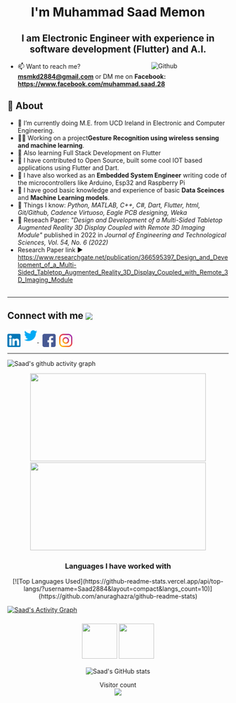<h1 align="center"> I'm Muhammad Saad Memon</h1>
<h2 align="center">I am Electronic Engineer with experience in software development (Flutter) and A.I.</h2>

<img width="35%" align="right" alt="Github" src="https://camo.githubusercontent.com/c1dcb74cc1c1835b1d716f5051499a2814c683c806b15f04b0eba492863703e9/68747470733a2f2f63646e2e6472696262626c652e636f6d2f75736572732f3733303730332f73637265656e73686f74732f363538313234332f6176656e746f2e676966"/>

- 📫 Want to reach me? **msmkd2884@gmail.com** or DM me on **Facebook: https://www.facebook.com/muhammad.saad.28**

## 🧐 About

- 🌱 I’m currently doing M.E. from UCD Ireland in Electronic and Computer Engineering.
- 👩‍💻 Working on a project**Gesture Recognition using wireless sensing and machine learning**.
- 🌱 Also learning Full Stack Development on Flutter
- 🔭 I have contributed to Open Source, built some cool IOT based applications using Flutter and Dart.  
- 🔭 I have also worked as an **Embedded System Engineer** writing code of the microcontrollers like Arduino, Esp32 and Raspberry Pi
- 🔭 I have good basic knowledge and experience of basic **Data Sceinces** and **Machine Learning models**.
- 👀 Things I know: <i> Python, MATLAB, C++, C#, Dart, Flutter, html, Git/Github, Cadence Virtuoso, Eagle PCB designing, Weka </i>  
- 📝 Reseach Paper: <i> "Design and Development of a Multi-Sided Tabletop Augmented Reality 3D Display Coupled with Remote 3D Imaging Module" </i> published in 2022 in  <i> Journal of Engineering and Technological Sciences, Vol. 54, No. 6 (2022) </i>
- Research Paper link ▶️ https://www.researchgate.net/publication/366595397_Design_and_Development_of_a_Multi-Sided_Tabletop_Augmented_Reality_3D_Display_Coupled_with_Remote_3D_Imaging_Module
<br><br>

<hr \>

## Connect with me <img align="center" src="https://github.com/rajput2107/rajput2107/blob/master/Assets/Handshake.gif" height="40px" />

<p align="left">
<a href="https://www.linkedin.com/in/saad-2884/" target="blank"><img align="center" src="logos/linkedin.png" alt="IN" height="30" width="30" /></a>&nbsp
  <a href="https://twitter.com/Muhamma94837128">
    <img src="logos/twitter.png" alt="Twitter" width="30" height="30"/>
  </a>&nbsp
<a href="https://www.facebook.com/muhammad.saad.28" target="blank"><img align="center" src="logos/facebook.png" alt="FB" height="30" width="30" /></a>&nbsp
<a href="https://www.instagram.com/saad_x78x/" target="blank"><img align="center" src="logos/instagram.png" alt="INSTA" height="30" width="30" /></a>
</p>


<hr \>

<!-- <div align="center" style="display:flex; width: 100%">
 
[![Top Languages Used](https://github-readme-stats.vercel.app/api/top-langs/?username=saad2884&layout=compact)](https://github.com/anuraghazra/github-readme-stats)

</div> -->

![Saad's github activity graph](https://github-readme-activity-graph.cyclic.app/graph?username=saad2884&bg_color=1e221e&color=ffffff&line=539af4&point=ffffff&area=true&hide_border=true)

 <div align="center" width="100%">

 </div>
 
<!--
<h3 align="center"><img src="https://octodex.github.com/images/daftpunktocat-thomas.gif" height="80px" width="80px"> ❤️(Data Science && Machine Learning) <img src ="https://media0.giphy.com/media/M8u539G98rIxYpHnTW/source.gif" width="20px"> <img src="https://octodex.github.com/images/daftpunktocat-guy.gif" height="80px" width="80px"></h3>
-->

<p align="center">
    <img height="200px" width="400px" src="https://awesome-github-stats.azurewebsites.net/user-stats/saad2884?cardType=github&theme=github-dark" />
    <img height="200px" width="400px" src="https://github-readme-streak-stats.herokuapp.com?user=saad2884&theme=material-palenight&hide_border=true&fire=C77800&ring=7C2AE8&background=1F222E](https://streak-stats.demolab.com?user=saad2884&theme=tokyonight&hide_border=true&date_format=j%20M%5B%20Y%5D&fire=4986D0&sideLabels=DDDDDD&dates=4986D0&currStreakNum=DDDDDD&currStreakLabel=DDDDDD&ring=4986D0&sideNums=4986D0" />
</p>  



<h3 align="center">Languages I have worked with</h3>

<p align="center"> 
[![Top Languages Used](https://github-readme-stats.vercel.app/api/top-langs/?username=Saad2884&layout=compact&langs_count=10)](https://github.com/anuraghazra/github-readme-stats)
</p>

<a href="https://activity-graph.herokuapp.com/graph?username=Saad2884&bg_color=1F222E&color=ffffff&line=f08c2d&point=444040&area=true&hide_border=true"><img alt="Saad's Activity Graph" src="https://activity-graph.herokuapp.com/graph?username=Saad2884&bg_color=1F222E&color=ffffff&line=f08c2d&point=444040&area=true&hide_border=true" /></a> <h3 align="center"><img src="https://octodex.github.com/images/daftpunktocat-thomas.gif" height="80px" width="80px"> <!--❤️(Data Science && Machine Learning) <img src ="https://media0.giphy.com/media/M8u539G98rIxYpHnTW/source.gif" width="20px">--> <img src="https://octodex.github.com/images/daftpunktocat-guy.gif" height="80px" width="80px"></h3>


<div align="center" width="100%">

![Saad's GitHub stats](https://github-readme-stats.vercel.app/api?username=Saad2884&show_icons=true&theme=vision-friendly-dark)  
  

 </div>

<p align="center"> 
  Visitor count<br>
  <img src="https://profile-counter.glitch.me/Saad2884/count.svg"/>
 </p>




